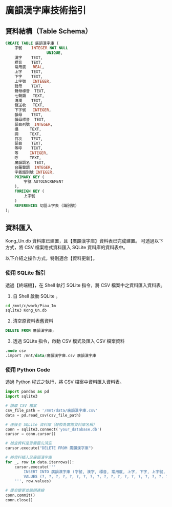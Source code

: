 # 廣韻漢字庫技術指引

## 資料結構（Table Schema）

```sql
CREATE TABLE 廣韻漢字庫 (
    字號    INTEGER NOT NULL
                  UNIQUE,
    漢字    TEXT,
    標音    TEXT,
    常用度   REAL,
    上字    TEXT,
    下字    TEXT,
    上字號   INTEGER,
    聲母    TEXT,
    聲母標音  TEXT,
    七聲類   TEXT,
    清濁    TEXT,
    發送收   TEXT,
    下字號   INTEGER,
    韻母    TEXT,
    韻母標音  TEXT,
    韻目列號  INTEGER,
    攝     TEXT,
    調     TEXT,
    目次    TEXT,
    韻目    TEXT,
    等呼    TEXT,
    等     INTEGER,
    呼     TEXT,
    廣韻調名  TEXT,
    台羅聲調  INTEGER,
    字義識別號 INTEGER,
    PRIMARY KEY (
        字號 AUTOINCREMENT
    ),
    FOREIGN KEY (
        上字號
    )
    REFERENCES 切語上字表 (識別號) 
);
```

## 資料匯入

Kong_Un.db 資料庫已建置，且【廣韻漢字庫】資料表已完成建置。
可透過以下方式，將 CSV 檔案格式資料匯入 SQLite 資料庫的資料表中。

以下介紹之操作方式，特別適合【資料更新】。

### 使用 SQLite 指引

透過【終端機】，在 Shell 執行 SQLite 指令，將 CSV 檔案中之資料匯入資料表。

1. 自 Shell 啟動 SQLite 。

```bash
cd /mnt/c/work/Piau_Im
sqlite3 Kong_Un.db
```

2. 清空原資料表舊資料

```sql
DELETE FROM 廣韻漢字庫;
```

3. 透過 SQLite 指令，啟動 CSV 模式及匯入 CSV 檔案資料

```sql
.mode csv
.import /mnt/data/廣韻漢字庫.csv 廣韻漢字庫
```



### 使用 Python Code

透過 Python 程式之執行，將 CSV 檔案中資料匯入資料表。

```python
import pandas as pd
import sqlite3

# 讀取 CSV 檔案
csv_file_path = '/mnt/data/廣韻漢字庫.csv'
data = pd.read_csv(csv_file_path)

# 連接至 SQLite 資料庫（替換為實際資料庫名稱）
conn = sqlite3.connect('your_database.db')
cursor = conn.cursor()

# 檢查資料是否需要先清空
cursor.execute("DELETE FROM 廣韻漢字庫")

# 將資料插入至廣韻漢字庫
for _, row in data.iterrows():
    cursor.execute('''
        INSERT INTO 廣韻漢字庫 (字號, 漢字, 標音, 常用度, 上字, 下字, 上字號, 聲母, 聲母標音, 七聲類, 清濁, 發送收, 下字號, 韻母, 韻母標音, 韻目列號, 攝, 調, 目次, 韻目, 等呼, 等, 呼, 廣韻調名, 台羅聲調, 字義識別號)
        VALUES (?, ?, ?, ?, ?, ?, ?, ?, ?, ?, ?, ?, ?, ?, ?, ?, ?, ?, ?, ?, ?, ?, ?, ?, ?, ?)
    ''', row.values)

# 提交變更並關閉連線
conn.commit()
conn.close()
```
